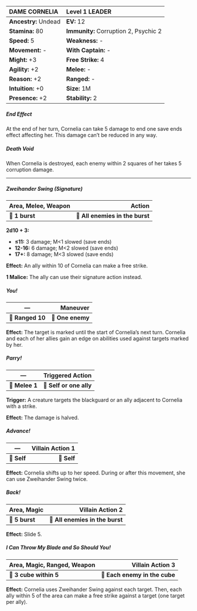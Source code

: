 | **DAME CORNELIA**                        | Level 1 LEADER                           |
|:-----------------------------------------|:-----------------------------------------|
| **Ancestry:** Undead                     | **EV:** 12                               |
| **Stamina:** 80                          | **Immunity:** Corruption 2, Psychic 2    |
| **Speed:** 5                             | **Weakness:** -                          |
| **Movement:** -                          | **With Captain:** -                      |
| **Might:** +3                            | **Free Strike:** 4                       |
| **Agility:** +2                          | **Melee:** -                             |
| **Reason:** +2                           | **Ranged:** -                            |
| **Intuition:** +0                        | **Size:** 1M                             |
| **Presence:** +2                         | **Stability:** 2                         |

##### End Effect

At the end of her turn, Cornelia can take 5 damage to end one save ends effect affecting her. This damage can’t be reduced in any way.

##### Death Void

When Cornelia is destroyed, each enemy within 2 squares of her takes 5 corruption damage.

---

##### Zweihander Swing (Signature)

| **Area, Melee, Weapon** |                      **Action** |
| ----------------------- | -------------------------------:|
| **📏 1 burst**          | **🎯 All enemies in the burst** |

**2d10 + 3:**

- **≤11:** 3 damage; M<1 slowed (save ends)
- **12-16:** 6 damage; M<2 slowed (save ends)
- **17+:** 8 damage; M<3 slowed (save ends)

**Effect:** An ally within 10 of Cornelia can make a free strike.

**1 Malice:** The ally can use their signature action instead.

##### You!

| **—**            |     **Maneuver** |
| ---------------- | ----------------:|
| **📏 Ranged 10** | **🎯 One enemy** |

**Effect:** The target is marked until the start of Cornelia’s next turn. Cornelia and each of her allies gain an edge on abilities used against targets marked by her.

##### Parry!

| **—**          |    **Triggered Action** |
| -------------- | -----------------------:|
| **📏 Melee 1** | **🎯 Self or one ally** |

**Trigger:** A creature targets the blackguard or an ally adjacent to Cornelia with a strike.

**Effect:** The damage is halved.

##### Advance!

| **—**       | **Villain Action 1** |
| ----------- | --------------------:|
| **📏 Self** |          **🎯 Self** |

**Effect:** Cornelia shifts up to her speed. During or after this movement, she can use Zweihander Swing twice.

##### Back!

| **Area, Magic** |            **Villain Action 2** |
| --------------- | -------------------------------:|
| **📏 5 burst**  | **🎯 All enemies in the burst** |

**Effect:** Slide 5.

##### I Can Throw My Blade and So Should You!

| **Area, Magic, Ranged, Weapon** |          **Villain Action 3** |
| ------------------------------- | -----------------------------:|
| **📏 3 cube within 5**          | **🎯 Each enemy in the cube** |

**Effect:** Cornelia uses Zweihander Swing against each target. Then, each ally within 5 of the area can make a free strike against a target (one target per ally).
